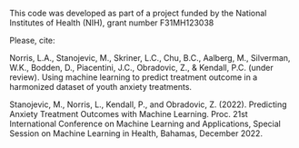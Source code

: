 This code was developed as part of a project funded by the National Institutes of Health (NIH), grant number F31MH123038

Please, cite:

Norris, L.A., Stanojevic, M., Skriner, L.C., Chu, B.C., Aalberg, M., Silverman, W.K., Bodden, D., Piacentini, J.C., Obradovic, Z., & Kendall, P.C. (under review). Using machine learning to predict treatment outcome in a harmonized dataset of youth anxiety treatments.

Stanojevic, M., Norris, L., Kendall, P., and Obradovic, Z. (2022). Predicting Anxiety Treatment Outcomes with Machine Learning. Proc. 21st International Conference on Machine Learning and Applications, Special Session on Machine Learning in Health, Bahamas, December 2022.
